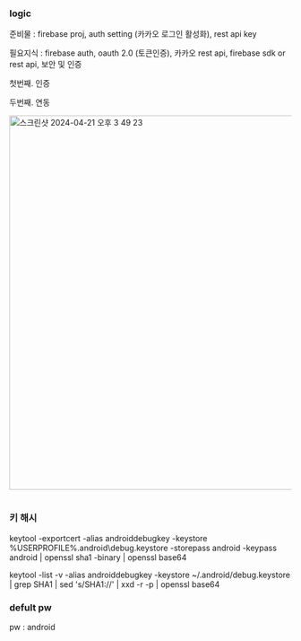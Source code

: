 ### logic

준비물 : firebase proj, auth setting (카카오 로그인 활성화), rest api key

필요지식 : firebase auth, oauth 2.0 (토큰인증), 카카오 rest api, firebase sdk or rest api, 보안 및 인증

첫번째. 
인증

두번째.
연동

<img width="667" alt="스크린샷 2024-04-21 오후 3 49 23" src="https://github.com/mimgggg4444/senior-project/assets/66135779/21204eda-baca-46af-9604-b29064dc7c4a">




```
```

### 키 해시

keytool -exportcert -alias androiddebugkey -keystore %USERPROFILE%\.android\debug.keystore -storepass android -keypass android | openssl sha1 -binary | openssl base64

keytool -list -v -alias androiddebugkey -keystore ~/.android/debug.keystore | grep SHA1 | sed 's/SHA1://' | xxd -r -p | openssl base64


### defult pw 
pw : android
